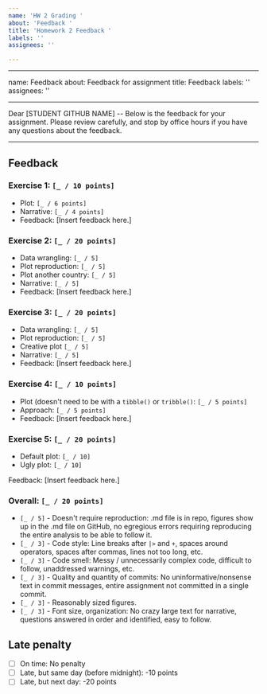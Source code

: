 ```yaml
---
name: 'HW 2 Grading '
about: 'Feedback '
title: 'Homework 2 Feedback '
labels: ''
assignees: ''

---
```


---
name: Feedback
about: Feedback for assignment
title: Feedback
labels: ''
assignees: ''

---

Dear [STUDENT GITHUB NAME] -- Below is the feedback for your assignment. Please review carefully, and stop by office hours if you have any questions about the feedback.

---

## Feedback

### Exercise 1: `[_ / 10 points]`

- Plot: `[_ / 6 points]`
- Narrative: `[_ / 4 points]`
- Feedback: [Insert feedback here.]

### Exercise 2: `[_ / 20 points]`

  - Data wrangling: `[_ / 5]`
  - Plot reproduction: `[_ / 5]`
  - Plot another country: `[_ / 5]`
  - Narrative: `[_ / 5]`
  - Feedback: [Insert feedback here.]


### Exercise 3: `[_ / 20 points]`

  - Data wrangling: `[_ / 5]`
  - Plot reproduction: `[_ / 5]`
  - Creative plot `[_ / 5]`
  - Narrative: `[_ / 5]`
  - Feedback: [Insert feedback here.]
  
### Exercise 4: `[_ / 10 points]`

- Plot (doesn't need to be with a `tibble()` or `tribble()`: `[_ / 5 points]`
- Approach: `[_ / 5 points]`
- Feedback: [Insert feedback here.]

### Exercise 5: `[_ / 20 points]`
- Default plot: `[_ / 10]`
- Ugly plot: `[_ / 10]`

Feedback: [Insert feedback here.]

### Overall: `[_ / 20 points]`

- `[_ / 5]` - Doesn't require reproduction: .md file is in repo, figures show up in the .md file on GitHub, no egregious errors requiring reproducing the entire analysis to be able to follow it.
- `[_ / 3]` - Code style: Line breaks after `|>` and `+`, spaces around operators, spaces after commas, lines not too long, etc.
- `[_ / 3]` - Code smell: Messy / unnecessarily complex code, difficult to follow, unaddressed warnings, etc.
- `[_ / 3]` - Quality and quantity of commits: No uninformative/nonsense text in commit messages, entire assignment not committed in a single commit.
- `[_ / 3]` - Reasonably sized figures.
- `[_ / 3]` - Font size, organization: No crazy large text for narrative, questions answered in order and identified, easy to follow.

## Late penalty

- [ ] On time: No penalty
- [ ] Late, but same day (before midnight): -10 points
- [ ] Late, but next day: -20 points
